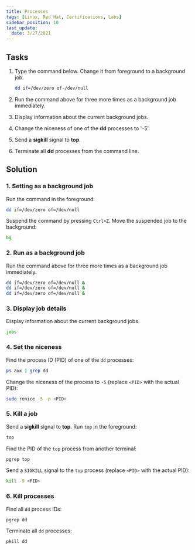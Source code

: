 ```yaml
---
title: Processes
tags: [Linux, Red Hat, Certifications, Labs]
sidebar_position: 10
last_update:
  date: 3/27/2021
---
```



## Tasks

1. Type the command below. Change it from foreground to a background job. 

	```bash
	dd if=/dev/zero of-/dev/null
	```
	
2. Run the command above for three more times as a background job immediately.
3. Display information about the current background jobs.
4. Change the niceness of one of the **dd** processes to '-5'.
5. Send a **sigkill** signal to **top**.
6. Terminate all **dd** processes from the command line.


## Solution

### 1. Setting as a background job 

Run the command in the foreground:

```bash
dd if=/dev/zero of=/dev/null
```

Suspend the command by pressing `Ctrl+Z`. Move the suspended job to the background:

```bash
bg
```

### 2. Run as a background job

Run the command above for three more times as a background job immediately.

```bash
dd if=/dev/zero of=/dev/null &
dd if=/dev/zero of=/dev/null &
dd if=/dev/zero of=/dev/null &
```


### 3. Display job details

Display information about the current background jobs.

```bash
jobs
```

### 4. Set the niceness

Find the process ID (PID) of one of the `dd` processes:

```bash
ps aux | grep dd
```

Change the niceness of the process to `-5` (replace `<PID>` with the actual PID):

```bash
sudo renice -5 -p <PID>
```

### 5. Kill a job

Send a **sigkill** signal to **top**. Run `top` in the foreground:

```bash
top
```

Find the PID of the `top` process from another terminal:

```bash
pgrep top
```

Send a `SIGKILL` signal to the `top` process (replace `<PID>` with the actual PID):

```bash
kill -9 <PID>
```


### 6. Kill processes

Find all `dd` process IDs:

```bash
pgrep dd
```

Terminate all `dd` processes:

```bash
pkill dd
```
